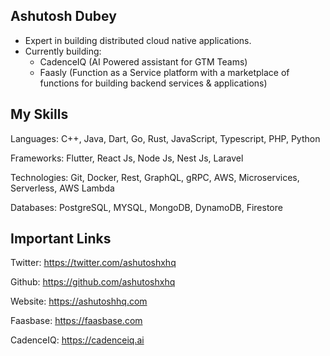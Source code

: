 ## Ashutosh Dubey
- Expert in building distributed cloud native applications. 
- Currently building: 
    - CadenceIQ (AI Powered assistant for GTM Teams) 
    - Faasly (Function as a Service platform with a marketplace of functions for building backend services & applications)

## My Skills
Languages: C++, Java, Dart, Go, Rust, JavaScript, Typescript, PHP, Python

Frameworks: Flutter, React Js, Node Js, Nest Js, Laravel

Technologies: Git, Docker, Rest, GraphQL, gRPC, AWS, Microservices, Serverless, AWS Lambda

Databases: PostgreSQL, MYSQL, MongoDB, DynamoDB, Firestore

## Important Links
Twitter: https://twitter.com/ashutoshxhq

Github: https://github.com/ashutoshxhq

Website: https://ashutoshhq.com

Faasbase: https://faasbase.com

CadenceIQ: https://cadenceiq.ai
